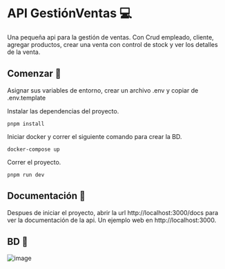 # API GestiónVentas 💻

Una pequeña api para la gestión de ventas. Con Crud empleado, cliente, agregar productos, crear una venta con control de stock y ver los detalles de la venta.

## Comenzar 🚀

Asignar sus variables de entorno,  crear un archivo .env y copiar de .env.template

Instalar las dependencias del proyecto.

```text
pnpm install
```

Iniciar docker y correr el siguiente comando para crear la BD.

```text
docker-compose up
```

Correr el proyecto.

```text
pnpm run dev
```

## Documentación 📄

 Despues de iniciar el proyecto, abrir la url http://localhost:3000/docs para ver la documentación de la api.
 Un ejemplo web en http://localhost:3000.

## BD 💾

![image](https://github.com/user-attachments/assets/af548361-6c49-44f3-994a-833f9765f2fb)
